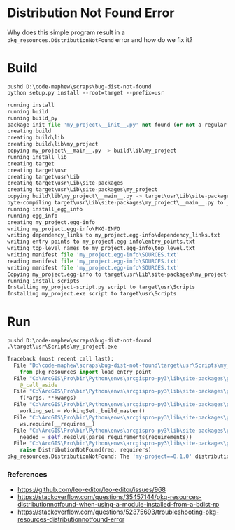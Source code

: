 # Distribution Not Found Error

Why does this simple program result in a `pkg_resources.DistributionNotFound` error and how do we fix it?

# Build

    pushd D:\code-maphew\scraps\bug-dist-not-found
    python setup.py install --root=target --prefix=usr

```python
running install
running build
running build_py
package init file 'my_project\__init__.py' not found (or not a regular file)
creating build
creating build\lib
creating build\lib\my_project
copying my_project\__main__.py -> build\lib\my_project
running install_lib
creating target
creating target\usr
creating target\usr\Lib
creating target\usr\Lib\site-packages
creating target\usr\Lib\site-packages\my_project
copying build\lib\my_project\__main__.py -> target\usr\Lib\site-packages\my_project
byte-compiling target\usr\Lib\site-packages\my_project\__main__.py to __main__.cpython-36.pyc
running install_egg_info
running egg_info
creating my_project.egg-info
writing my_project.egg-info\PKG-INFO
writing dependency_links to my_project.egg-info\dependency_links.txt
writing entry points to my_project.egg-info\entry_points.txt
writing top-level names to my_project.egg-info\top_level.txt
writing manifest file 'my_project.egg-info\SOURCES.txt'
reading manifest file 'my_project.egg-info\SOURCES.txt'
writing manifest file 'my_project.egg-info\SOURCES.txt'
Copying my_project.egg-info to target\usr\Lib\site-packages\my_project-0.1.0-py3.6.egg-info
running install_scripts
Installing my_project-script.py script to target\usr\Scripts
Installing my_project.exe script to target\usr\Scripts
```

# Run

    pushd D:\code-maphew\scraps\bug-dist-not-found
    .\target\usr\Scripts\my_project.exe

```python
Traceback (most recent call last):
  File "D:\code-maphew\scraps\bug-dist-not-found\target\usr\Scripts\my_project-script.py", line 6, in <module>
    from pkg_resources import load_entry_point
  File "C:\ArcGIS\Pro\bin\Python\envs\arcgispro-py3\lib\site-packages\pkg_resources\__init__.py", line 3105, in <module>
    @_call_aside
  File "C:\ArcGIS\Pro\bin\Python\envs\arcgispro-py3\lib\site-packages\pkg_resources\__init__.py", line 3089, in _call_aside
    f(*args, **kwargs)
  File "C:\ArcGIS\Pro\bin\Python\envs\arcgispro-py3\lib\site-packages\pkg_resources\__init__.py", line 3118, in _initialize_master_working_set
    working_set = WorkingSet._build_master()
  File "C:\ArcGIS\Pro\bin\Python\envs\arcgispro-py3\lib\site-packages\pkg_resources\__init__.py", line 578, in _build_master
    ws.require(__requires__)
  File "C:\ArcGIS\Pro\bin\Python\envs\arcgispro-py3\lib\site-packages\pkg_resources\__init__.py", line 895, in require
    needed = self.resolve(parse_requirements(requirements))
  File "C:\ArcGIS\Pro\bin\Python\envs\arcgispro-py3\lib\site-packages\pkg_resources\__init__.py", line 781, in resolve
    raise DistributionNotFound(req, requirers)
pkg_resources.DistributionNotFound: The 'my-project==0.1.0' distribution was not found and is required by the application
```



### References

* https://github.com/leo-editor/leo-editor/issues/968
* https://stackoverflow.com/questions/35457144/pkg-resources-distributionnotfound-when-using-a-module-installed-from-a-bdist-rp
* https://stackoverflow.com/questions/52375693/troubleshooting-pkg-resources-distributionnotfound-error




